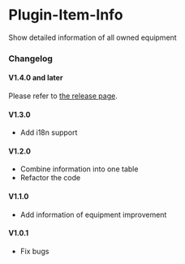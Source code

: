 # Plugin-Item-Info
Show detailed information of all owned equipment

### Changelog

#### V1.4.0 and later
Please refer to [the release page](https://github.com/poooi/plugin-item-info/releases).

#### V1.3.0
* Add i18n support

#### V1.2.0
* Combine information into one table
* Refactor the code

#### V1.1.0
* Add information of equipment improvement

#### V1.0.1
* Fix bugs
